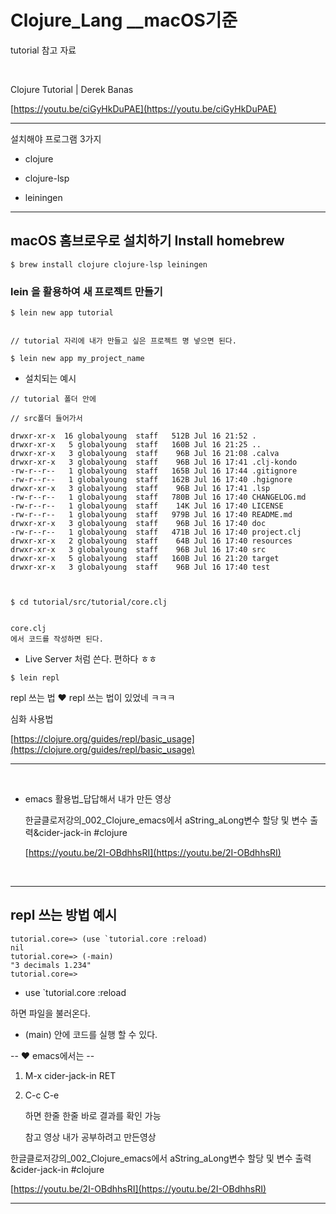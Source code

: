 # Clojure_Lang \_\_macOS기준

tutorial 참고 자료

<br>

Clojure Tutorial | Derek Banas

[https://youtu.be/ciGyHkDuPAE](https://youtu.be/ciGyHkDuPAE)

<hr>

설치해야 프로그램 3가지

- clojure

- clojure-lsp

- leiningen

<hr>

## macOS 홈브로우로 설치하기 Install homebrew

```
$ brew install clojure clojure-lsp leiningen
```

### lein 을 활용하여 새 프로젝트 만들기

```
$ lein new app tutorial


// tutorial 자리에 내가 만들고 싶은 프로젝트 명 넣으면 된다.

$ lein new app my_project_name
```

- 설치되는 예시

```
// tutorial 폴더 안에

// src폴더 들어가서

drwxr-xr-x  16 globalyoung  staff   512B Jul 16 21:52 .
drwxr-xr-x   5 globalyoung  staff   160B Jul 16 21:25 ..
drwxr-xr-x   3 globalyoung  staff    96B Jul 16 21:08 .calva
drwxr-xr-x   3 globalyoung  staff    96B Jul 16 17:41 .clj-kondo
-rw-r--r--   1 globalyoung  staff   165B Jul 16 17:44 .gitignore
-rw-r--r--   1 globalyoung  staff   162B Jul 16 17:40 .hgignore
drwxr-xr-x   3 globalyoung  staff    96B Jul 16 17:41 .lsp
-rw-r--r--   1 globalyoung  staff   780B Jul 16 17:40 CHANGELOG.md
-rw-r--r--   1 globalyoung  staff    14K Jul 16 17:40 LICENSE
-rw-r--r--   1 globalyoung  staff   979B Jul 16 17:40 README.md
drwxr-xr-x   3 globalyoung  staff    96B Jul 16 17:40 doc
-rw-r--r--   1 globalyoung  staff   471B Jul 16 17:40 project.clj
drwxr-xr-x   2 globalyoung  staff    64B Jul 16 17:40 resources
drwxr-xr-x   3 globalyoung  staff    96B Jul 16 17:40 src
drwxr-xr-x   5 globalyoung  staff   160B Jul 16 21:20 target
drwxr-xr-x   3 globalyoung  staff    96B Jul 16 17:40 test



$ cd tutorial/src/tutorial/core.clj


core.clj
에서 코드를 작성하면 된다.

```

- Live Server 처럼 쓴다. 편하다 ㅎㅎ

```
$ lein repl
```

repl 쓰는 법
❤️ repl 쓰는 법이 있었네 ㅋㅋㅋ

심화 사용법

[https://clojure.org/guides/repl/basic_usage](https://clojure.org/guides/repl/basic_usage)

<hr>

<br>

- emacs 활용법\_답답해서 내가 만든 영상

  한글클로저강의\_002_Clojure_emacs에서 aString_aLong변수 할당 및 변수 출력&cider-jack-in #clojure

  [https://youtu.be/2I-OBdhhsRI](https://youtu.be/2I-OBdhhsRI)

<br>

<hr>

## repl 쓰는 방법 예시

```
tutorial.core=> (use `tutorial.core :reload)
nil
tutorial.core=> (-main)
"3 decimals 1.234"
tutorial.core=>
```

- use `tutorial.core :reload

하면 파일을 불러온다.

- (main)
  안에 코드를 실행 할 수 있다.

-- ❤️ emacs에서는 --

1. M-x cider-jack-in RET
2. C-c C-e

   하면 한줄 한줄 바로 결과를 확인 가능

   참고 영상 내가 공부하려고 만든영상

한글클로저강의\_002_Clojure_emacs에서 aString_aLong변수 할당 및 변수 출력&cider-jack-in #clojure

[https://youtu.be/2I-OBdhhsRI](https://youtu.be/2I-OBdhhsRI)

<hr>
